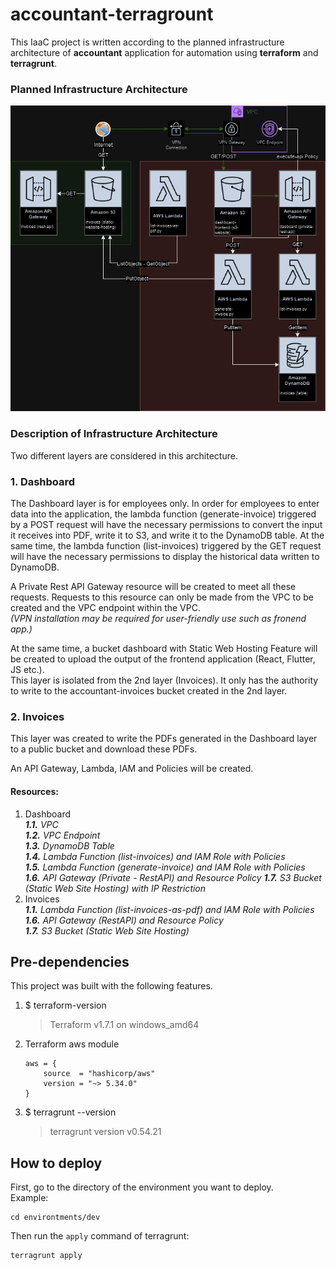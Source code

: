 # accountant-terragrount
This IaaC project is written according to the planned infrastructure architecture of **accountant** application for automation using **terraform** and **terragrunt**.

### Planned Infrastructure Architecture
![](accountant.drawio.png)

### Description of Infrastructure Architecture
Two different layers are considered in this architecture.

### 1. Dashboard  

The Dashboard layer is for employees only. In order for employees to enter data into the application, the lambda function (generate-invoice) triggered by a POST request will have the necessary permissions to convert the input it receives into PDF, write it to S3, and write it to the DynamoDB table.
At the same time, the lambda function (list-invoices) triggered by the GET request will have the necessary permissions to display the historical data written to DynamoDB.

A Private Rest API Gateway resource will be created to meet all these requests.
Requests to this resource can only be made from the VPC to be created and the VPC endpoint within the VPC.  
_(VPN installation may be required for user-friendly use such as fronend app.)_

At the same time, a bucket dashboard with Static Web Hosting Feature will be created to upload the output of the frontend application (React, Flutter, JS etc.).  
This layer is isolated from the 2nd layer (Invoices). It only has the authority to write to the accountant-invoices bucket created in the 2nd layer.  
  
### 2. Invoices
This layer was created to write the PDFs generated in the Dashboard layer to a public bucket and download these PDFs.  
  
An API Gateway, Lambda, IAM and Policies will be created.  
  
#### Resources:
1. Dashboard  
_**1.1.** VPC  
**1.2.** VPC Endpoint  
**1.3.** DynamoDB Table  
**1.4.** Lambda Function (list-invoices) and IAM Role with Policies  
**1.5.** Lambda Function (generate-invoice) and IAM Role with Policies  
**1.6.** API Gateway (Private - RestAPI) and Resource Policy
**1.7.** S3 Bucket (Static Web Site Hosting) with IP Restriction_  
2. Invoices  
_**1.1.** Lambda Function (list-invoices-as-pdf) and IAM Role with Policies  
**1.6.** API Gateway (RestAPI) and Resource Policy  
**1.7.** S3 Bucket (Static Web Site Hosting)_
  
## Pre-dependencies
This project was built with the following features.  
1)  $ terraform-version
    >Terraform v1.7.1 on windows_amd64
  
2) Terraform aws module
    ```
    aws = {
        source  = "hashicorp/aws"
        version = "~> 5.34.0"
    }
    ```
  
3) $ terragrunt --version
    >terragrunt version v0.54.21



## How to deploy
First, go to the directory of the environment you want to deploy.  
Example:
```
cd environtments/dev
```

Then run the `apply` command of terragrunt:
```
terragrunt apply
```